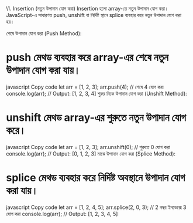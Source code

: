 \1. Insertion (নতুন উপাদান যোগ করা)
Insertion হলো array-তে নতুন উপাদান যোগ করা। JavaScript-এ সাধারণত push, unshift বা নির্দিষ্ট স্থানে splice ব্যবহার করে নতুন উপাদান যোগ করা হয়।

শেষে উপাদান যোগ করা (Push Method):

# push মেথড ব্যবহার করে array-এর শেষে নতুন উপাদান যোগ করা যায়।
javascript
Copy code
let arr = [1, 2, 3];
arr.push(4); // শেষে 4 যোগ করা
console.log(arr); // Output: [1, 2, 3, 4]
শুরুর দিকে উপাদান যোগ করা (Unshift Method):

# unshift মেথড array-এর শুরুতে নতুন উপাদান যোগ করে।
javascript
Copy code
let arr = [1, 2, 3];
arr.unshift(0); // শুরুতে 0 যোগ করা
console.log(arr); // Output: [0, 1, 2, 3]
মাঝে উপাদান যোগ করা (Splice Method):

# splice মেথড ব্যবহার করে নির্দিষ্ট অবস্থানে উপাদান যোগ করা যায়।
javascript
Copy code
let arr = [1, 2, 4, 5];
arr.splice(2, 0, 3); // 2 নম্বর ইনডেক্সে 3 যোগ করা
console.log(arr); // Output: [1, 2, 3, 4, 5]